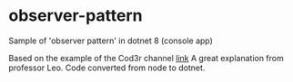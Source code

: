 # observer-pattern
Sample of 'observer pattern' in dotnet 8 (console app)

Based on the example of the Cod3r channel [link](https://www.youtube.com/watch?v=EKyDZQ8Qq9s)
A great explanation from professor Leo.
Code converted from node to dotnet.
